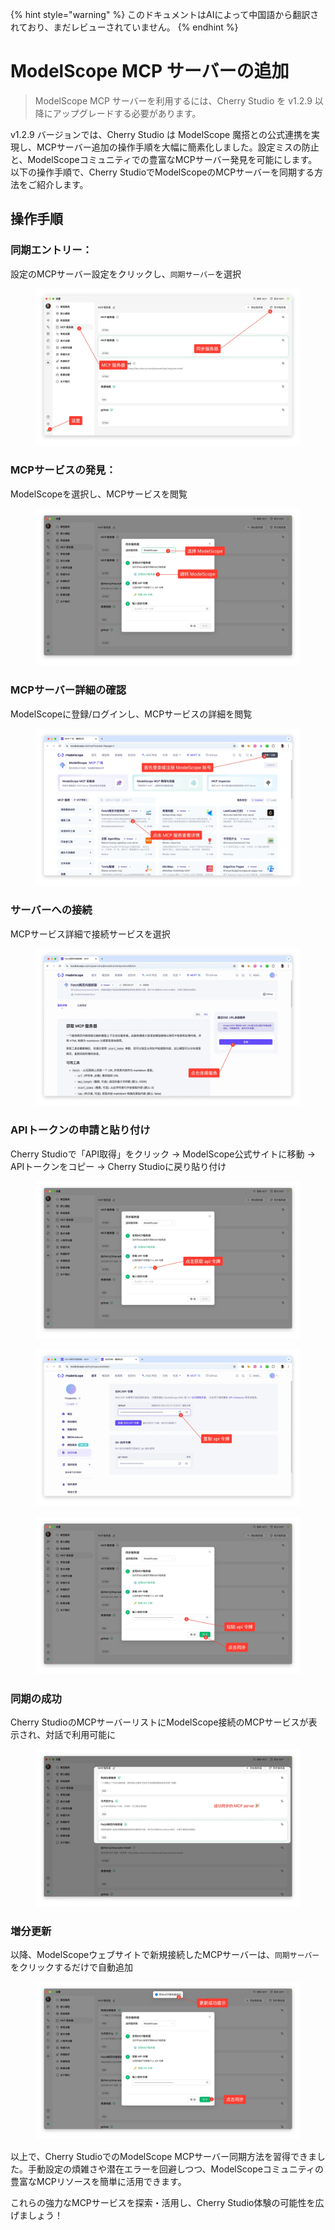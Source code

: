 
{% hint style="warning" %}
このドキュメントはAIによって中国語から翻訳されており、まだレビューされていません。
{% endhint %}

# ModelScope MCP サーバーの追加

> ModelScope MCP サーバーを利用するには、Cherry Studio を v1.2.9 以降にアップグレードする必要があります。

v1.2.9 バージョンでは、Cherry Studio は ModelScope 魔搭との公式連携を実現し、MCPサーバー追加の操作手順を大幅に簡素化しました。設定ミスの防止と、ModelScopeコミュニティでの豊富なMCPサーバー発見を可能にします。以下の操作手順で、Cherry StudioでModelScopeのMCPサーバーを同期する方法をご紹介します。

## 操作手順

### 同期エントリー：
設定のMCPサーバー設定をクリックし、`同期サーバー`を選択

<figure><img src="../../.gitbook/assets/image (2).png" alt=""><figcaption></figcaption></figure>

### MCPサービスの発見：
ModelScopeを選択し、MCPサービスを閲覧

<figure><img src="../../.gitbook/assets/image (1) (4).png" alt=""><figcaption></figcaption></figure>

### MCPサーバー詳細の確認
ModelScopeに登録/ログインし、MCPサービスの詳細を閲覧

<figure><img src="../../.gitbook/assets/image (2) (6).png" alt=""><figcaption></figcaption></figure>

### サーバーへの接続
MCPサービス詳細で接続サービスを選択

<figure><img src="../../.gitbook/assets/image (3).png" alt=""><figcaption></figcaption></figure>

### APIトークンの申請と貼り付け
Cherry Studioで「API取得」をクリック → ModelScope公式サイトに移動 → APIトークンをコピー → Cherry Studioに戻り貼り付け

<figure><img src="../../.gitbook/assets/image (4).png" alt=""><figcaption></figcaption></figure>

<figure><img src="../../.gitbook/assets/image (5).png" alt=""><figcaption></figcaption></figure>

<figure><img src="../../.gitbook/assets/image (6).png" alt=""><figcaption></figcaption></figure>

### 同期の成功
Cherry StudioのMCPサーバーリストにModelScope接続のMCPサービスが表示され、対話で利用可能に

<figure><img src="../../.gitbook/assets/image (7).png" alt=""><figcaption></figcaption></figure>

### 増分更新
以降、ModelScopeウェブサイトで新規接続したMCPサーバーは、`同期サーバー`をクリックするだけで自動追加

<figure><img src="../../.gitbook/assets/image (148).png" alt=""><figcaption></figcaption></figure>

以上で、Cherry StudioでのModelScope MCPサーバー同期方法を習得できました。手動設定の煩雑さや潜在エラーを回避しつつ、ModelScopeコミュニティの豊富なMCPリソースを簡単に活用できます。

これらの強力なMCPサービスを探索・活用し、Cherry Studio体験の可能性を広げましょう！